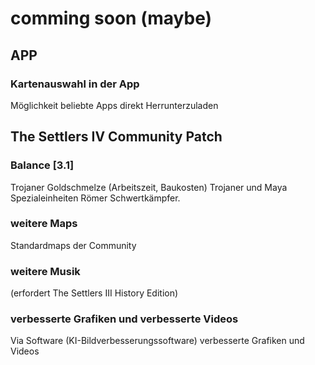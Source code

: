 # comming soon (maybe)
## APP

### Kartenauswahl in der App
Möglichkeit beliebte Apps direkt Herrunterzuladen

## The Settlers IV Community Patch

### Balance [3.1]
Trojaner Goldschmelze  (Arbeitszeit, Baukosten)
Trojaner und Maya Spezialeinheiten
Römer Schwertkämpfer.

### weitere Maps
Standardmaps der Community
### weitere Musik
(erfordert The Settlers III History Edition)
### verbesserte Grafiken und verbesserte Videos
Via Software (KI-Bildverbesserungssoftware) verbesserte Grafiken und Videos
